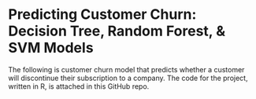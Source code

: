 # Predicting Customer Churn: Decision Tree, Random Forest, & SVM Models


The following is customer churn model that predicts whether a customer will discontinue their
subscription to a company. The code for the project, written in R, is attached in this GitHub repo.
